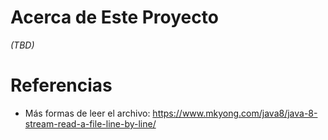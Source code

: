 Acerca de Este Proyecto
===========
_(TBD)_



Referencias
===========
* Más formas de leer el archivo: https://www.mkyong.com/java8/java-8-stream-read-a-file-line-by-line/